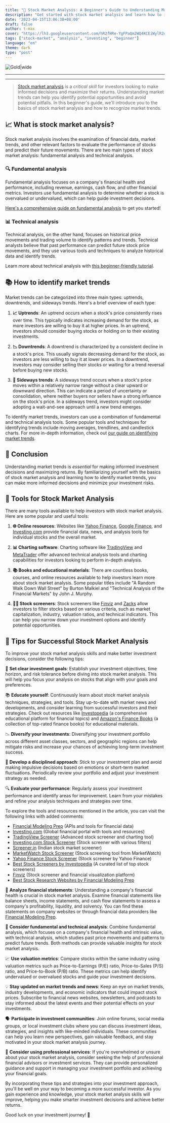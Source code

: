 ```yaml
---
title: "🚀 Stock Market Analysis: A Beginner's Guide to Understanding Market Trends"
description: "Get started with stock market analysis and learn how to identify market trends for smarter investment decisions."
date: '2023-04-15T13:06:38+08:00'
draft: false
author: t-max
cover: "https://lh3.googleusercontent.com/hR2fHRe-YgFPaQm2WQ4KCEiWylR2opz0RxdsILOXOiwV1QzoJ6c3-A5_b4excviztuayvPC7Siz66PoH3siEv6diKf3VZmxWBmaGw9Skh5xzANWZc_xyFg6p_vMt8XDm2iyJuPZheA=w2400"
tags: ["stock-market", "analysis", "investing", "beginner"]
language: "en"
theme: dark
type: "post"
---
```


![Gold|wide](https://lh3.googleusercontent.com/hR2fHRe-YgFPaQm2WQ4KCEiWylR2opz0RxdsILOXOiwV1QzoJ6c3-A5_b4excviztuayvPC7Siz66PoH3siEv6diKf3VZmxWBmaGw9Skh5xzANWZc_xyFg6p_vMt8XDm2iyJuPZheA=w2400)

---
---

>[Stock market analysis](https://www.investing.com/analysis/stock-markets "Stock market analysis")
> is a *critical skill* for investors looking to make informed decisions and maximize their returns. Understanding market trends can help you identify potential opportunities and avoid potential pitfalls. In this beginner's guide, we'll introduce you to the basics of stock market analysis and how to recognize market trends.

## 📈 What is stock market analysis?

Stock market analysis involves the examination of financial data, market trends, and other relevant factors to evaluate the performance of stocks and predict their future movements. There are two main types of stock market analysis: fundamental analysis and technical analysis.

### 🔍 Fundamental analysis

Fundamental analysis focuses on a company's financial health and performance, including revenue, earnings, cash flow, and other financial metrics. Investors use fundamental analysis to determine whether a stock is overvalued or undervalued, which can help guide investment decisions.

[Here's a comprehensive guide on fundamental analysis](https://www.example.com/fundamental-analysis-guide) to get you started!

### 📊 Technical analysis

Technical analysis, on the other hand, focuses on historical price movements and trading volume to identify patterns and trends. Technical analysts believe that past performance can predict future stock price movements, and they use various tools and techniques to analyze historical data and identify trends.

Learn more about technical analysis with [this beginner-friendly tutorial](https://www.example.com/technical-analysis-tutorial).

## 📚 How to identify market trends

Market trends can be categorized into three main types: uptrends, downtrends, and sideways trends. Here's a brief overview of each type:

1. **📈 Uptrends**: An uptrend occurs when a stock's price consistently rises over time. This typically indicates increasing demand for the stock, as more investors are willing to buy it at higher prices. In an uptrend, investors should consider buying stocks or holding on to their existing investments.

2. **📉 Downtrends**: A downtrend is characterized by a consistent decline in a stock's price. This usually signals decreasing demand for the stock, as investors are less willing to buy it at lower prices. In a downtrend, investors may consider selling their stocks or waiting for a trend reversal before buying new stocks.

3. **🔁 Sideways trends**: A sideways trend occurs when a stock's price moves within a relatively narrow range without a clear upward or downward direction. This can indicate a period of uncertainty or consolidation, where neither buyers nor sellers have a strong influence on the stock's price. In a sideways trend, investors might consider adopting a wait-and-see approach until a new trend emerges.

To identify market trends, investors can use a combination of fundamental and technical analysis tools. Some popular tools and techniques for identifying trends include moving averages, trendlines, and candlestick charts. For more in-depth information, check out [our guide on identifying market trends](/identify-market-trends-guide).

## 🎉 Conclusion

Understanding market trends is *essential* for making informed investment decisions and maximizing returns. By familiarizing yourself with the basics of stock market analysis and learning
how to identify market trends, you can make more informed decisions and minimize your investment risks.

## 🧰 Tools for Stock Market Analysis

There are many tools available to help investors with stock market analysis. Here are some popular and useful tools:

1. **🌐 Online resources**: Websites like [Yahoo Finance](https://finance.yahoo.com/), [Google Finance](https://www.google.com/finance), and [Investing.com](https://www.investing.com/) provide financial data, news, and analysis tools for individual stocks and the overall market.
    
2. **📊 Charting software**: Charting software like [TradingView](https://www.tradingview.com/) and [MetaTrader](https://www.metatrader4.com/) offer advanced technical analysis tools and charting capabilities for investors looking to perform in-depth analysis.
    
3. **📚 Books and educational materials**: There are countless books, courses, and online resources available to help investors learn more about stock market analysis. Some popular titles include "A Random Walk Down Wall Street" by Burton Malkiel and "Technical Analysis of the Financial Markets" by John J. Murphy.
    
4. **🧑‍💻 Stock screeners**: Stock screeners like [Finviz](https://finviz.com/) and [Zacks](https://www.zacks.com/) allow investors to filter stocks based on various criteria, such as market capitalization, industry, valuation ratios, and technical indicators. This can help you narrow down your investment options and identify potential opportunities.
    

## 📝 Tips for Successful Stock Market Analysis

To improve your stock market analysis skills and make better investment decisions, consider the following tips:

🎯 **Set clear investment goals**: Establish your investment objectives, time horizon, and risk tolerance before diving into stock market analysis. This will help you focus your analysis on stocks that align with your goals and preferences.

📚 **Educate yourself**: Continuously learn about stock market analysis techniques, strategies, and tools. Stay up-to-date with market news and developments, and consider learning from successful investors and their strategies. Check out resources like [Investopedia](https://www.investopedia.com/best-finance-books-5093331) (a comprehensive educational platform for financial topics) and [Amazon's Finance Books](https://www.amazon.com/Educational-Finance-Resources-Routledge-Editions/dp/113854535X) (a collection of top-rated finance books) for educational materials.

📉 **Diversify your investments**: Diversifying your investment portfolio across different asset classes, sectors, and geographic regions can help mitigate risks and increase your chances of achieving long-term investment success.

🧠 **Develop a disciplined approach**: Stick to your investment plan and avoid making impulsive decisions based on emotions or short-term market fluctuations. Periodically review your portfolio and adjust your investment strategy as needed.

🔍 **Evaluate your performance**: Regularly assess your investment performance and identify areas for improvement. Learn from your mistakes and refine your analysis techniques and strategies over time.

To explore the tools and resources mentioned in the article, you can visit the following links with added comments:

- [Financial Modeling Prep](https://site.financialmodelingprep.com/developer/docs/#Stock-Price) (APIs and tools for financial data)
- [Investing.com](https://www.investing.com/) (Global financial portal with tools and resources)
- [TradingView Screener](https://www.tradingview.com/screener/) (Advanced stock screener and charting tool)
- [Investing.com Stock Screener](https://www.investing.com/stock-screener/) (Stock screener with various filters)
- [Screener.in](https://www.screener.in/) (Indian stock market screener)
- [MarketWatch Stock Screener](https://www.marketwatch.com/tools/screener/stock) (Stock screening tool from MarketWatch)
- [Yahoo Finance Stock Screener](https://finance.yahoo.com/screener/?guccounter=1&guce_referrer=aHR0cHM6Ly93d3cuZ29vZ2xlLmNvbS8&guce_referrer_sig=AQAAAEtwIwbjhXmhrrlHr5zqa41piHWb7RxionQRmwmjatjAxwCE_4OBjHwQzEa1XNwo5wRT9dIkHSSHgPiL1pDQXFPznax3nJEGTIG6XZ5XGgjZNOe0q8-IUdLKHhi0C91KwP1FEdprj86myZSIxm8ww3Sq7LsGfHtR4JgZAhCRnIw1) (Stock screener by Yahoo Finance)
- [Best Stock Screeners by Investopedia](https://www.investopedia.com/best-stock-screeners-5120586) (A curated list of top stock screeners)
- [Finviz](https://finviz.com/) (Stock screener and financial visualization platform)
- [Best Stock Research Websites by Financial Modeling Prep](https://site.financialmodelingprep.com/education/best-stock-research-websites)

🔬 **Analyze financial statements**: Understanding a company's financial health is crucial in stock market analysis. Examine financial statements like balance sheets, income statements, and cash flow statements to assess a company's profitability, liquidity, and solvency. You can find these statements on company websites or through financial data providers like [Financial Modeling Prep](https://site.financialmodelingprep.com/developer/docs/#Financial-Statements).

🧩 **Consider fundamental and technical analysis**: Combine fundamental analysis, which focuses on a company's financial health and intrinsic value, with technical analysis, which studies past price movements and patterns to predict future trends. Both methods can provide valuable insights for stock market analysis.

📈 **Use valuation metrics**: Compare stocks within the same industry using valuation metrics such as Price-to-Earnings (P/E) ratio, Price-to-Sales (P/S) ratio, and Price-to-Book (P/B) ratio. These metrics can help identify undervalued or overvalued stocks and guide your investment decisions.

💡 **Stay updated on market trends and news**: Keep an eye on market trends, industry developments, and economic indicators that could impact stock prices. Subscribe to financial news websites, newsletters, and podcasts to stay informed about the latest events and their potential effects on your investments.

🗣️ **Participate in investment communities**: Join online forums, social media groups, or local investment clubs where you can discuss investment ideas, strategies, and insights with like-minded individuals. These communities can help you learn new perspectives, gain valuable feedback, and stay motivated in your stock market analysis journey.

💼 **Consider using professional services**: If you're overwhelmed or unsure about your stock market analysis, consider seeking the help of professional financial advisors or investment services. They can provide personalized guidance and support in managing your investment portfolio and achieving your financial goals.    

By incorporating these tips and strategies into your investment approach, you'll be well on your way to becoming a more successful investor. As you gain experience and knowledge, your stock market analysis skills will improve, helping you make smarter investment decisions and achieve better returns.

Good luck on your investment journey! 🚀